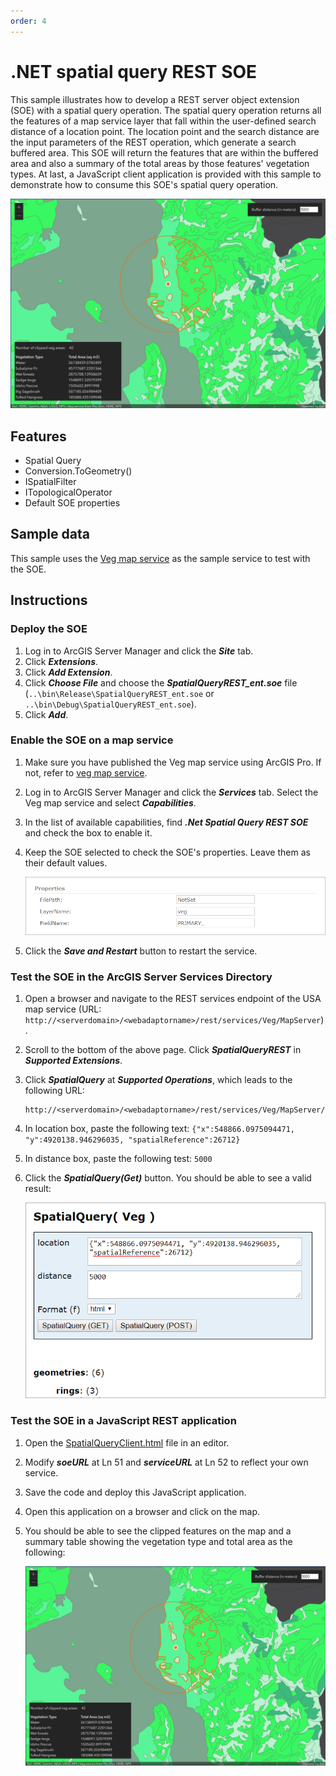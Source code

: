 ```yaml
---
order: 4
---
```


# .NET spatial query REST SOE

This sample illustrates how to develop a REST server object extension (SOE) with a spatial query operation. The spatial query operation returns all the features of a map service layer that fall within the user-defined search distance of a location point. The location point and the search distance are the input parameters of the REST operation, which generate a search buffered area. This SOE will return the features that are within the buffered area and also a summary of the total areas by those features' vegetation types. At last, a JavaScript client application is provided with this sample to demonstrate how to consume this SOE's spatial query operation.

![](../../../../images/netsp/NetSpatialQuery0.png "Net Spatial Query Sample")

## Features

* Spatial Query
* Conversion.ToGeometry()
* ISpatialFilter
* ITopologicalOperator
* Default SOE properties

## Sample data

This sample uses the [Veg map service](../../../ReadMe.md#2-veg-service) as the sample service to test with the SOE.


## Instructions

### Deploy the SOE

1. Log in to ArcGIS Server Manager and click the ***Site*** tab.
2. Click ***Extensions***.
3. Click ***Add Extension***.
4. Click ***Choose File*** and choose the ***SpatialQueryREST_ent.soe*** file (`..\bin\Release\SpatialQueryREST_ent.soe` or `..\bin\Debug\SpatialQueryREST_ent.soe`).
5. Click ***Add***.

### Enable the SOE on a map service

1. Make sure you have published the Veg map service using ArcGIS Pro. If not, refer to [veg map service](../../../ReadMe.md#2-veg-service).
2. Log in to ArcGIS Server Manager and click the ***Services*** tab. Select the Veg map service and select ***Capabilities***.
3. In the list of available capabilities, find ***.Net Spatial Query REST SOE*** and check the box to enable it.
4. Keep the SOE selected to check the SOE's properties. Leave them as their default values.

   ![](../../../../images/netsp/NetSpatialQuery1.png "Net Spatial Query Sample")
5. Click the ***Save and Restart*** button to restart the service.

### Test the SOE in the ArcGIS Server Services Directory

1. Open a browser and navigate to the REST services endpoint of the USA map service (URL: `http://<serverdomain>/<webadaptorname>/rest/services/Veg/MapServer`).
2. Scroll to the bottom of the above page. Click ***SpatialQueryREST*** in ***Supported Extensions***.
3. Click ***SpatialQuery*** at ***Supported Operations***, which leads to the following URL:

   ```
   http://<serverdomain>/<webadaptorname>/rest/services/Veg/MapServer/exts/SpatialQueryREST/SpatialQuery
   ```
3. In location box, paste the following text: `{"x":548866.0975094471, "y":4920138.946296035, "spatialReference":26712}`
4. In distance box, paste the following test: `5000`
5. Click the ***SpatialQuery(Get)*** button. You should be able to see a valid result:

   ![](../../../../images/netsp/NetSpatialQuery2.png "Net Spatial Query Sample")
   
### Test the SOE in a JavaScript REST application
1. Open the [SpatialQueryClient.html](SpatialQueryClient.html) file in an editor.
2. Modify ***soeURL*** at Ln 51 and ***serviceURL*** at Ln 52 to reflect your own service. 
3. Save the code and deploy this JavaScript application.
4. Open this application on a browser and click on the map.
5. You should be able to see the clipped features on the map and a summary table showing the vegetation type and total area as the following:

   ![](../../../../images/netsp/NetSpatialQuery0.png "Net Spatial Query Sample")

